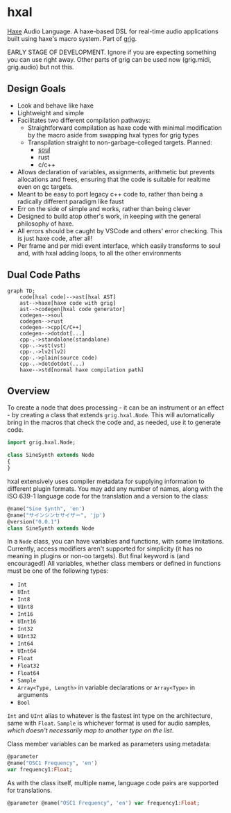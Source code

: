 # hxal

[Haxe](https://haxe.org/) Audio Language. A haxe-based DSL for real-time audio applications built using haxe's macro system. Part of [grig](https://haxe.org/).

EARLY STAGE OF DEVELOPMENT. Ignore if you are expecting something you can use right away. Other parts of grig can be used now (grig.midi, grig.audio) but not this.

## Design Goals

* Look and behave like haxe
* Lightweight and simple
* Facilitates two different compilation pathways:
  * Straightforward compilation as haxe code with minimal modification by the macro aside from swapping hxal types for grig types
  * Transpilation straight to non-garbage-colleged targets. Planned:
    * [soul](https://soul.dev/)
    * rust
    * c/c++
* Allows declaration of variables, assignments, arithmetic but prevents allocations and frees, ensuring that the code is suitable for realtime even on gc targets.
* Meant to be easy to port legacy c++ code to, rather than being a radically different paradigm like faust
* Err on the side of simple and works, rather than being clever
* Designed to build atop other's work, in keeping with the general philosophy of haxe.
* All errors should be caught by VSCode and others' error checking. This is just haxe code, after all!
* Per frame and per midi event interface, which easily transforms to soul and, with hxal adding loops, to all the other environments

## Dual Code Paths

```mermaid
graph TD;
    code[hxal code]-->ast[hxal AST]
    ast-->haxe[haxe code with grig]
    ast-->codegen[hxal code generator]
    codegen-->soul
    codegen-->rust
    codegen-->cpp[C/C++]
    codegen-->dotdot[...]
    cpp-.->standalone(standalone)
    cpp-.->vst(vst)
    cpp-.->lv2(lv2)
    cpp-.->plain(source code)
    cpp-.->dotdotdot(...)
    haxe-->std[normal haxe compilation path]
```

## Overview

To create a node that does processing - it can be an instrument or an effect - by creating a class that extends `grig.hxal.Node`. This will automatically bring in the macros that check the code and, as needed, use it to generate code.

```haxe
import grig.hxal.Node;

class SineSynth extends Node
{
}
```

hxal extensively uses compiler metadata for supplying information to different plugin formats. You may add any number of names, along with the ISO 639-1 language code for the translation and a version to the class:

```haxe
@name("Sine Synth", 'en')
@name("サインシンセサイザー", 'jp')
@version("0.0.1")
class SineSynth extends Node
```

In a `Node` class, you can have variables and functions, with some limitations. Currently, access modifiers aren't supported for simplicity (it has no meaning in plugins or non-oo targets). But final keyword is (and encouraged!) All variables, whether class members or defined in functions must be one of the following types:

* `Int`
* `UInt`
* `Int8`
* `UInt8`
* `Int16`
* `UInt16`
* `Int32`
* `UInt32`
* `Int64`
* `UInt64`
* `Float`
* `Float32`
* `Float64`
* `Sample`
* `Array<Type, Length>` in variable declarations or `Array<Type>` in arguments
* `Bool`

`Int` and `UInt` alias to whatever is the fastest int type on the architecture, same with `Float`. `Sample` is whichever format is used for audio samples, *which doesn't necessarily map to another type on the list*.

Class member variables can be marked as parameters using metadata:

```haxe
@parameter
@name("OSC1 Frequency", 'en')
var frequency1:Float;
```

As with the class itself, multiple name, language code pairs are supported for translations.

```haxe
@parameter @name("OSC1 Frequency", 'en') var frequency1:Float;
```